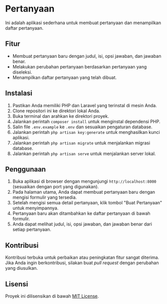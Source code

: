 # Pertanyaan

Ini adalah aplikasi sederhana untuk membuat pertanyaan dan menampilkan daftar pertanyaan.

## Fitur

- Membuat pertanyaan baru dengan judul, isi, opsi jawaban, dan jawaban benar.
- Melakukan perubahan pertanyaan berdasarkan pertanyaan yang diseleksi.
- Menampilkan daftar pertanyaan yang telah dibuat.

## Instalasi

1. Pastikan Anda memiliki PHP dan Laravel yang terinstal di mesin Anda.
2. Clone repositori ini ke direktori lokal Anda.
3. Buka terminal dan arahkan ke direktori proyek.
4. Jalankan perintah `composer install` untuk menginstal dependensi PHP.
5. Salin file `.env.example` ke `.env` dan sesuaikan pengaturan database.
6. Jalankan perintah `php artisan key:generate` untuk menghasilkan kunci aplikasi.
7. Jalankan perintah `php artisan migrate` untuk menjalankan migrasi database.
8. Jalankan perintah `php artisan serve` untuk menjalankan server lokal.

## Penggunaan

1. Buka aplikasi di browser dengan mengunjungi `http://localhost:8000` (sesuaikan dengan port yang digunakan).
2. Pada halaman utama, Anda dapat membuat pertanyaan baru dengan mengisi formulir yang tersedia.
3. Setelah mengisi semua detail pertanyaan, klik tombol "Buat Pertanyaan" untuk menyimpannya.
4. Pertanyaan baru akan ditambahkan ke daftar pertanyaan di bawah formulir.
5. Anda dapat melihat judul, isi, opsi jawaban, dan jawaban benar dari setiap pertanyaan.

## Kontribusi

Kontribusi terbuka untuk perbaikan atau peningkatan fitur sangat diterima. Jika Anda ingin berkontribusi, silakan buat _pull request_ dengan perubahan yang diusulkan.

## Lisensi

Proyek ini dilisensikan di bawah [MIT License](LICENSE).